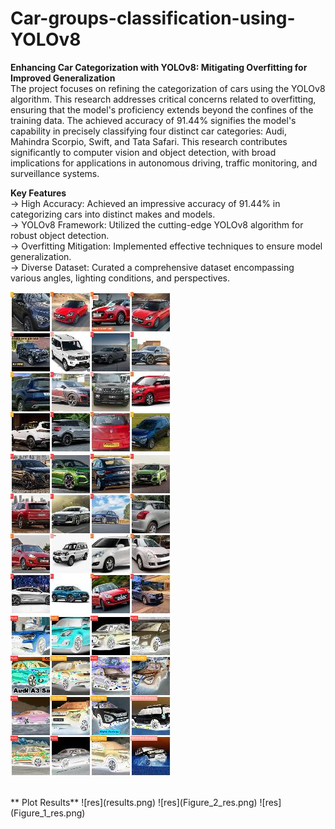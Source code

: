 # Car-groups-classification-using-YOLOv8

**Enhancing Car Categorization with YOLOv8: Mitigating Overfitting for Improved Generalization**<br>
The project focuses on refining the categorization of cars using the YOLOv8 algorithm. This research addresses critical concerns related to overfitting, ensuring that the model's proficiency extends beyond the confines of the training data. The achieved accuracy of 91.44% signifies the model's capability in precisely classifying four distinct car categories: Audi, Mahindra Scorpio, Swift, and Tata Safari. This research contributes significantly to computer vision and object detection, with broad implications for applications in autonomous driving, traffic monitoring, and surveillance systems.

**Key Features**<br>
-> High Accuracy: Achieved an impressive accuracy of 91.44% in categorizing cars into distinct makes and models. <br>
-> YOLOv8 Framework: Utilized the cutting-edge YOLOv8 algorithm for robust object detection. <br>
-> Overfitting Mitigation: Implemented effective techniques to ensure model generalization. <br>
-> Diverse Dataset: Curated a comprehensive dataset encompassing various angles, lighting conditions, and perspectives.<br>

![Training image](train_batch1.jpg)           ![Training image](train_batch1250.jpg)
![validation](val_batch0_labels.jpg)          

<br>
** Plot Results**
![res](results.png) ![res](Figure_2_res.png)
![res](Figure_1_res.png)
